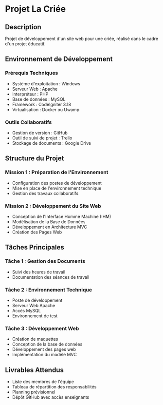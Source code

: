 # Projet La Criée

## Description
Projet de développement d'un site web pour une criée, réalisé dans le cadre d'un projet éducatif.

## Environnement de Développement

### Prérequis Techniques
- Système d'exploitation : Windows
- Serveur Web : Apache
- Interpréteur : PHP
- Base de données : MySQL
- Framework : CodeIgniter 3.18
- Virtualisation : Docker ou Uwamp

### Outils Collaboratifs
- Gestion de version : GitHub
- Outil de suivi de projet : Trello
- Stockage de documents : Google Drive

## Structure du Projet

### Mission 1 : Préparation de l'Environnement
- Configuration des postes de développement
- Mise en place de l'environnement technique
- Gestion des travaux collaboratifs

### Mission 2 : Développement du Site Web
- Conception de l'Interface Homme Machine (IHM)
- Modélisation de la Base de Données
- Développement en Architecture MVC
- Création des Pages Web

## Tâches Principales

### Tâche 1 : Gestion des Documents
- Suivi des heures de travail
- Documentation des séances de travail

### Tâche 2 : Environnement Technique
- Poste de développement
- Serveur Web Apache
- Accès MySQL
- Environnement de test

### Tâche 3 : Développement Web
- Création de maquettes
- Conception de la base de données
- Développement des pages web
- Implémentation du modèle MVC

## Livrables Attendus
- Liste des membres de l'équipe
- Tableau de répartition des responsabilités
- Planning prévisionnel
- Dépôt GitHub avec accès enseignants
